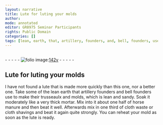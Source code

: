 ```yaml
---
layout: narrative
title: Lute for luting your molds
author:
mode: annotated
editor: GR8975 Seminar Participants
rights: Public Domain
categories: []
tags: [lean, earth, that, artillery, founders, and, bell, founders, use, to, make, their, trusseaulx, and, molds,, which, is, lean, and, sandy, horse, manure, cloth, waste, or, cloth, shavings]
---
```


 <br/>- - - - - <a href="http://gallica.bnf.fr/ark:/12148/btv1b10500001g/f290.image"><img src="../assets/photo-icon.png" alt="folio image: " style="display:inline-block; margin-bottom:-3px;"/>142v</a> - - - - - <br/> 
##  Lute for luting your molds 

 
I have not found a lute that is made more quickly than this one, nor a better one. Take some of the <span class="material">lean earth that artillery founders and bell founders use to make their trusseaulx and molds, which is lean and sandy</span>. Soak it moderately like a very thick mortar. Mix into it about one half of <span class="material">horse manure</span> and then beat it well. Afterwards mix in one third of <span class="material">cloth waste or cloth shavings</span> and beat it again quite strongly. You can reheat your mold as soon as the lute is ready. 
 